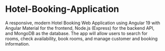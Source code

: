 # Hotel-Booking-Application
A responsive, modern Hotel Booking Web Application using Angular 19 with Angular Material for the frontend, Node.js (Express) for the backend API, and MongoDB as the database. The app will allow users to search for rooms, check availability, book rooms, and manage customer and booking information.
